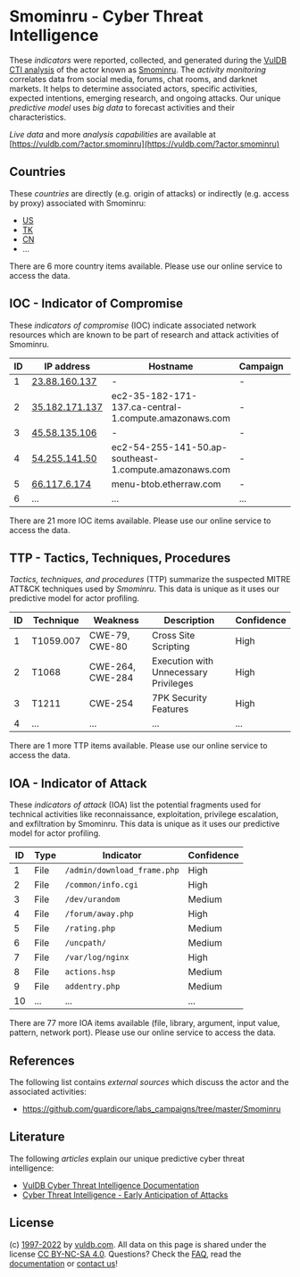 # Smominru - Cyber Threat Intelligence

These _indicators_ were reported, collected, and generated during the [VulDB CTI analysis](https://vuldb.com/?kb.cti) of the actor known as [Smominru](https://vuldb.com/?actor.smominru). The _activity monitoring_ correlates data from social media, forums, chat rooms, and darknet markets. It helps to determine associated actors, specific activities, expected intentions, emerging research, and ongoing attacks. Our unique _predictive model_ uses _big data_ to forecast activities and their characteristics.

_Live data_ and more _analysis capabilities_ are available at [https://vuldb.com/?actor.smominru](https://vuldb.com/?actor.smominru)

## Countries

These _countries_ are directly (e.g. origin of attacks) or indirectly (e.g. access by proxy) associated with Smominru:

* [US](https://vuldb.com/?country.us)
* [TK](https://vuldb.com/?country.tk)
* [CN](https://vuldb.com/?country.cn)
* ...

There are 6 more country items available. Please use our online service to access the data.

## IOC - Indicator of Compromise

These _indicators of compromise_ (IOC) indicate associated network resources which are known to be part of research and attack activities of Smominru.

ID | IP address | Hostname | Campaign | Confidence
-- | ---------- | -------- | -------- | ----------
1 | [23.88.160.137](https://vuldb.com/?ip.23.88.160.137) | - | - | High
2 | [35.182.171.137](https://vuldb.com/?ip.35.182.171.137) | ec2-35-182-171-137.ca-central-1.compute.amazonaws.com | - | Medium
3 | [45.58.135.106](https://vuldb.com/?ip.45.58.135.106) | - | - | High
4 | [54.255.141.50](https://vuldb.com/?ip.54.255.141.50) | ec2-54-255-141-50.ap-southeast-1.compute.amazonaws.com | - | Medium
5 | [66.117.6.174](https://vuldb.com/?ip.66.117.6.174) | menu-btob.etherraw.com | - | High
6 | ... | ... | ... | ...

There are 21 more IOC items available. Please use our online service to access the data.

## TTP - Tactics, Techniques, Procedures

_Tactics, techniques, and procedures_ (TTP) summarize the suspected MITRE ATT&CK techniques used by _Smominru_. This data is unique as it uses our predictive model for actor profiling.

ID | Technique | Weakness | Description | Confidence
-- | --------- | -------- | ----------- | ----------
1 | T1059.007 | CWE-79, CWE-80 | Cross Site Scripting | High
2 | T1068 | CWE-264, CWE-284 | Execution with Unnecessary Privileges | High
3 | T1211 | CWE-254 | 7PK Security Features | High
4 | ... | ... | ... | ...

There are 1 more TTP items available. Please use our online service to access the data.

## IOA - Indicator of Attack

These _indicators of attack_ (IOA) list the potential fragments used for technical activities like reconnaissance, exploitation, privilege escalation, and exfiltration by Smominru. This data is unique as it uses our predictive model for actor profiling.

ID | Type | Indicator | Confidence
-- | ---- | --------- | ----------
1 | File | `/admin/download_frame.php` | High
2 | File | `/common/info.cgi` | High
3 | File | `/dev/urandom` | Medium
4 | File | `/forum/away.php` | High
5 | File | `/rating.php` | Medium
6 | File | `/uncpath/` | Medium
7 | File | `/var/log/nginx` | High
8 | File | `actions.hsp` | Medium
9 | File | `addentry.php` | Medium
10 | ... | ... | ...

There are 77 more IOA items available (file, library, argument, input value, pattern, network port). Please use our online service to access the data.

## References

The following list contains _external sources_ which discuss the actor and the associated activities:

* https://github.com/guardicore/labs_campaigns/tree/master/Smominru

## Literature

The following _articles_ explain our unique predictive cyber threat intelligence:

* [VulDB Cyber Threat Intelligence Documentation](https://vuldb.com/?kb.cti)
* [Cyber Threat Intelligence - Early Anticipation of Attacks](https://www.scip.ch/en/?labs.20201022)

## License

(c) [1997-2022](https://vuldb.com/?kb.changelog) by [vuldb.com](https://vuldb.com/?kb.about). All data on this page is shared under the license [CC BY-NC-SA 4.0](https://creativecommons.org/licenses/by-nc-sa/4.0/). Questions? Check the [FAQ](https://vuldb.com/?kb.faq), read the [documentation](https://vuldb.com/?kb) or [contact us](https://vuldb.com/?contact)!
